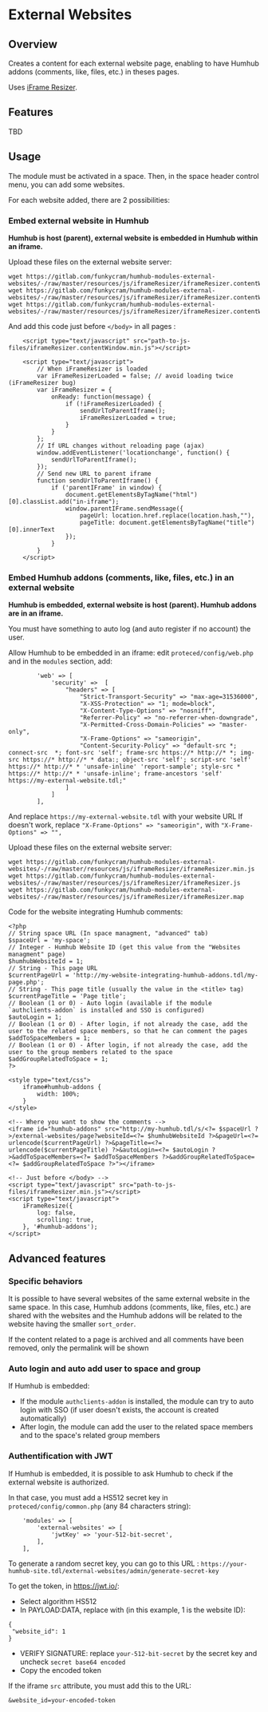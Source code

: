 # External Websites


## Overview

Creates a content for each external website page, enabling to have Humhub addons (comments, like, files, etc.) in theses pages.

Uses [iFrame Resizer](https://github.com/davidjbradshaw/iframe-resizer).


## Features

TBD

## Usage

The module must be activated in a space. Then, in the space header control menu, you can add some websites.

For each website added, there are 2 possibilities:


### Embed external website in Humhub

**Humhub is host (parent), external website is embedded in Humhub within an iframe.**

Upload these files on the external website server:
```
wget https://gitlab.com/funkycram/humhub-modules-external-websites/-/raw/master/resources/js/iframeResizer/iframeResizer.contentWindow.min.js
wget https://gitlab.com/funkycram/humhub-modules-external-websites/-/raw/master/resources/js/iframeResizer/iframeResizer.contentWindow.js
wget https://gitlab.com/funkycram/humhub-modules-external-websites/-/raw/master/resources/js/iframeResizer/iframeResizer.contentWindow.map
```

And add this code just before `</body>` in all pages :
```
    <script type="text/javascript" src="path-to-js-files/iframeResizer.contentWindow.min.js"></script>

    <script type="text/javascript">
        // When iFrameResizer is loaded
        var iFrameResizerLoaded = false; // avoid loading twice (iFrameResizer bug)
        var iFrameResizer = {
            onReady: function(message) {
                if (!iFrameResizerLoaded) {
                    sendUrlToParentIframe();
                    iFrameResizerLoaded = true;
                }
            }
        };
        // If URL changes without reloading page (ajax)
        window.addEventListener('locationchange', function() {
            sendUrlToParentIframe();
        });
        // Send new URL to parent iframe
        function sendUrlToParentIframe() {
            if ('parentIFrame' in window) {
                document.getElementsByTagName("html")[0].classList.add("in-iframe");
                window.parentIFrame.sendMessage({
                    pageUrl: location.href.replace(location.hash,""),
                    pageTitle: document.getElementsByTagName("title")[0].innerText
                });
            }
        }
    </script>
```


### Embed Humhub addons (comments, like, files, etc.) in an external website

**Humhub is embedded, external website is host (parent). Humhub addons are in an iframe.**

You must have something to auto log (and auto register if no account) the user.

Allow Humhub to be embedded in an iframe: edit `proteced/config/web.php` and in the `modules` section, add:
```
        'web' => [
            'security' =>  [
                "headers" => [
                    "Strict-Transport-Security" => "max-age=31536000",
                    "X-XSS-Protection" => "1; mode=block",
                    "X-Content-Type-Options" => "nosniff",
                    "Referrer-Policy" => "no-referrer-when-downgrade",
                    "X-Permitted-Cross-Domain-Policies" => "master-only",
                    "X-Frame-Options" => "sameorigin",
                    "Content-Security-Policy" => "default-src *; connect-src  *; font-src 'self'; frame-src https://* http://* *; img-src https://* http://* * data:; object-src 'self'; script-src 'self' https://* http://* * 'unsafe-inline' 'report-sample'; style-src * https://* http://* * 'unsafe-inline'; frame-ancestors 'self' https://my-external-website.tdl;"
                ]
            ]
        ],
```
And replace `https://my-external-website.tdl` with your website URL
If doesn't work, replace `"X-Frame-Options" => "sameorigin",` with `"X-Frame-Options" => "",`


Upload these files on the external website server:
```
wget https://gitlab.com/funkycram/humhub-modules-external-websites/-/raw/master/resources/js/iframeResizer/iframeResizer.min.js
wget https://gitlab.com/funkycram/humhub-modules-external-websites/-/raw/master/resources/js/iframeResizer/iframeResizer.js
wget https://gitlab.com/funkycram/humhub-modules-external-websites/-/raw/master/resources/js/iframeResizer/iframeResizer.map
```


Code for the website integrating Humhub comments:
```
<?php 
// String space URL (In space managment, "advanced" tab)
$spaceUrl = 'my-space';
// Integer - Humhub Website ID (get this value from the "Websites managment" page)
$humhubWebsiteId = 1;
// String - This page URL
$currentPageUrl = 'http://my-website-integrating-humhub-addons.tdl/my-page.php';
// String - This page title (usually the value in the <title> tag)
$currentPageTitle = 'Page title';
// Boolean (1 or 0) - Auto login (available if the module `authclients-addon` is installed and SSO is configured)
$autoLogin = 1;
// Boolean (1 or 0) - After login, if not already the case, add the user to the related space members, so that he can comment the pages
$addToSpaceMembers = 1;
// Boolean (1 or 0) - After login, if not already the case, add the user to the group members related to the space
$addGroupRelatedToSpace = 1;
?>

<style type="text/css">
    iframe#humhub-addons {
        width: 100%;
    }
</style>

<!-- Where you want to show the comments -->
<iframe id="humhub-addons" src="http://my-humhub.tdl/s/<?= $spaceUrl ?>/external-websites/page?websiteId=<?= $humhubWebsiteId ?>&pageUrl=<?= urlencode($currentPageUrl) ?>&pageTitle=<?= urlencode($currentPageTitle) ?>&autoLogin=<?= $autoLogin ?>&addToSpaceMembers=<?= $addToSpaceMembers ?>&addGroupRelatedToSpace=<?= $addGroupRelatedToSpace ?>"></iframe>

<!-- Just before </body> -->
<script type="text/javascript" src="path-to-js-files/iframeResizer.min.js"></script>
<script type="text/javascript">
    iFrameResize({
        log: false,
        scrolling: true,
    }, '#humhub-addons');
</script>
```



## Advanced features


### Specific behaviors

It is possible to have several websites of the same external website in the same space. In this case, Humhub addons (comments, like, files, etc.) are shared with the websites and the Humhub addons will be related to the website having the smaller `sort_order`.

If the content related to a page is archived and all comments have been removed, only the permalink will be shown


### Auto login and auto add user to space and group

If Humhub is embedded:
- If the module `authclients-addon` is installed, the module can try to auto login with SSO (if user doesn't exists, the account is created automatically)
- After login, the module can add the user to the related space members and to the space's related group members


### Authentification with JWT

If Humhub is embedded, it is possible to ask Humhub to check if the external website is authorized.

In that case, you must add a HS512 secret key in `proteced/config/common.php` (any 84 characters string):
```
    'modules' => [
        'external-websites' => [
            'jwtKey' => 'your-512-bit-secret',
        ],
    ],
```
To generate a random secret key, you can go to this URL : `https://your-humhub-site.tdl/external-websites/admin/generate-secret-key`

To get the token, in https://jwt.io/:
- Select algorithm HS512
- In PAYLOAD:DATA, replace with (in this example, 1 is the website ID):
```
{
 "website_id": 1
}
```
- VERIFY SIGNATURE: replace `your-512-bit-secret` by the secret key and uncheck `secret base64 encoded`
- Copy the encoded token

If the iframe `src` attribute, you must add this to the URL:
```
&website_id=your-encoded-token
```